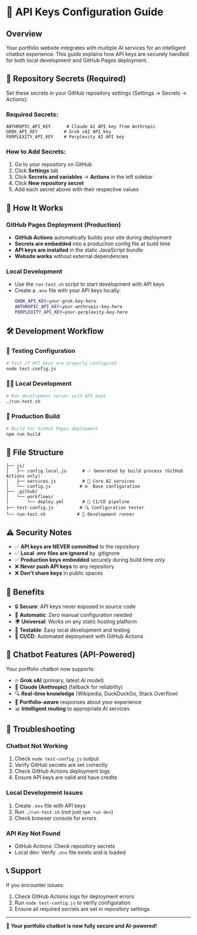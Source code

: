 # 🔑 API Keys Configuration Guide

## Overview
Your portfolio website integrates with multiple AI services for an intelligent chatbot experience. This guide explains how API keys are securely handled for both local development and GitHub Pages deployment.

## 🚀 Repository Secrets (Required)

Set these secrets in your GitHub repository settings (Settings → Secrets → Actions):

### Required Secrets:
```
ANTHROPIC_API_KEY      # Claude AI API key from Anthropic
GROK_API_KEY          # Grok xAI API key
PERPLEXITY_API_KEY    # Perplexity AI API key
```

### How to Add Secrets:
1. Go to your repository on GitHub
2. Click **Settings** tab
3. Click **Secrets and variables** → **Actions** in the left sidebar
4. Click **New repository secret**
5. Add each secret above with their respective values

## 🎯 How It Works

### GitHub Pages Deployment (Production)
- **GitHub Actions** automatically builds your site during deployment
- **Secrets are embedded** into a production config file at build time
- **API keys are installed** in the static JavaScript bundle
- **Website works** without external dependencies

### Local Development
- Use the `run-test.sh` script to start development with API keys
- Create a `.env` file with your API keys locally:
  ```bash
  GROK_API_KEY=your-grok-key-here
  ANTHROPIC_API_KEY=your-anthropic-key-here
  PERPLEXITY_API_KEY=your-perplexity-key-here
  ```

## 🛠️ Development Workflow

### 🔧 Testing Configuration
```bash
# Test if API keys are properly configured
node test-config.js
```

### 👨‍💻 Local Development
```bash
# Run development server with API keys
./run-test.sh
```

### 🚀 Production Build
```bash
# Build for GitHub Pages deployment
npm run build
```

## 📁 File Structure

```
├── js/
│   ├── config.local.js      # ✅ Generated by build process (GitHub Actions only)
│   ├── services.js          # 🤖 Core AI services
│   └── config.js           # ⚙️  Base configuration
├── .github/
│   └── workflows/
│       └── deploy.yml       # 🔄 CI/CD pipeline
├── test-config.js          # 🔍 Configuration tester
└── run-test.sh            # 🏃 Development runner
```

## ⚠️ Security Notes

- ✅ **API keys are NEVER committed** to the repository
- ✅ **Local .env files are ignored** by .gitignore
- ✅ **Production keys embedded** securely during build time only
- ❌ **Never push API keys** to any repository
- ❌ **Don't share keys** in public spaces

## 🎉 Benefits

- 🔒 **Secure**: API keys never exposed in source code
- 🚀 **Automatic**: Zero manual configuration needed
- 🌍 **Universal**: Works on any static hosting platform
- 🧪 **Testable**: Easy local development and testing
- 🔄 **CI/CD**: Automated deployment with GitHub Actions

## 🤖 Chatbot Features (API-Powered)

Your portfolio chatbot now supports:
- 🔥 **Grok xAI** (primary, latest AI model)
- 🤖 **Claude (Anthropic)** (fallback for reliability)
- 🔍 **Real-time knowledge** (Wikipedia, DuckDuckGo, Stack Overflow)
- 💾 **Portfolio-aware** responses about your experience
- 📊 **Intelligent routing** to appropriate AI services

## 🐛 Troubleshooting

### Chatbot Not Working
1. Check `node test-config.js` output
2. Verify GitHub secrets are set correctly
3. Check GitHub Actions deployment logs
4. Ensure API keys are valid and have credits

### Local Development Issues
1. Create `.env` file with API keys
2. Run `./run-test.sh` (not just `npm run dev`)
3. Check browser console for errors

### API Key Not Found
- GitHub Actions: Check repository secrets
- Local dev: Verify `.env` file exists and is loaded

## 📞 Support

If you encounter issues:
1. Check GitHub Actions logs for deployment errors
2. Run `node test-config.js` to verify configuration
3. Ensure all required secrets are set in repository settings

---

🎉 **Your portfolio chatbot is now fully secure and AI-powered!**
</parameterized>
